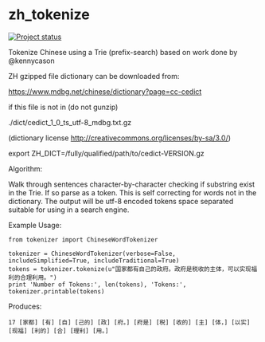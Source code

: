 # zh_tokenize

[![Project status](https://img.shields.io/badge/Project%20Status-Complete-brightgreen.svg)](#status)


Tokenize Chinese using a Trie (prefix-search) based on work done by @kennycason

ZH gzipped file dictionary can be downloaded from:

https://www.mdbg.net/chinese/dictionary?page=cc-cedict

if this file is not in (do not gunzip)

./dict/cedict_1_0_ts_utf-8_mdbg.txt.gz

(dictionary license http://creativecommons.org/licenses/by-sa/3.0/)

export ZH_DICT=/fully/qualified/path/to/cedict-VERSION.gz

Algorithm:

Walk through sentences character-by-character checking if substring exist in the Trie. If so parse as a token. This is self correcting for words not in the dictionary. The output will be utf-8 encoded tokens space separated suitable for using in a search engine.

Example Usage:

```
from tokenizer import ChineseWordTokenizer

tokenizer = ChineseWordTokenizer(verbose=False, includeSimplified=True, includeTraditional=True)
tokens = tokenizer.tokenize(u"国家都有自己的政府。政府是税收的主体，可以实现福利的合理利用。")
print 'Number of Tokens:', len(tokens), 'Tokens:', tokenizer.printable(tokens)
```

Produces:

```
17 [家都] [有] [自] [己的] [政] [府。] [府是] [税] [收的] [主] [体，] [以实] [现福] [利的] [合] [理利] [用。]
```

